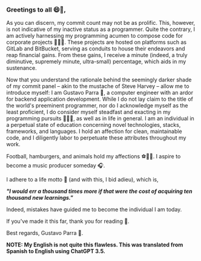 ### Greetings to all 😄👋, 

As you can discern, my commit count may not be as prolific. This, however, is not indicative of my inactive status as a programmer. Quite the contrary, I am actively harnessing my programming acumen to compose code for corporate projects 💼👨‍💼. These projects are hosted on platforms such as GitLab and BitBucket, serving as conduits to house their endeavors and reap financial gains. From these gains, I receive a minute (indeed, a truly diminutive, supremely minute, ultra-small) percentage, which aids in my sustenance.

Now that you understand the rationale behind the seemingly darker shade of my commit panel – akin to the mustache of Steve Harvey  – allow me to introduce myself: I am Gustavo Parra 🚀, a computer engineer with an ardor for backend application development. While I do not lay claim to the title of the world's preeminent programmer, nor do I acknowledge myself as the least proficient, I do consider myself steadfast and exacting in my programming pursuits 📌🧑‍💻, as well as in life in general. I am an individual in a perpetual state of education concerning novel technologies, stacks, frameworks, and languages. I hold an affection for clean, maintainable code, and I diligently labor to perpetuate these attributes throughout my work.

Football, hamburgers, and animals hold my affections ⚽️🍔🐶. I aspire to become a music producer someday 🎧.

I adhere to a life motto 📝 (and with this, I bid adieu), which is,

***"I would err a thousand times more if that were the cost of acquiring ten thousand new learnings."***

Indeed, mistakes have guided me to become the individual I am today.

If you've made it this far, thank you for reading 🙌.

Best regards,
Gustavo Parra 🤘.

**NOTE: My English is not quite this flawless. This was translated from Spanish to English using ChatGPT 3.5.**

